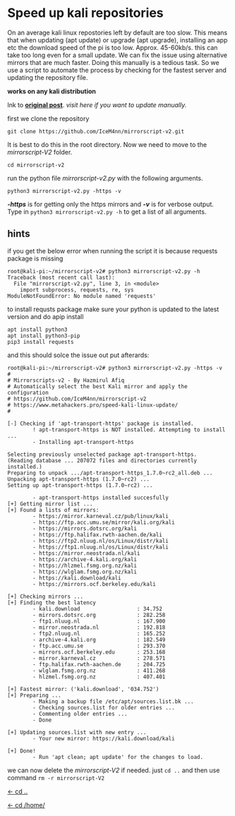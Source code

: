 # Speed up kali repositories

On an average kali linux repostories left by default are too slow. This means that when updating (apt update) or upgrade (apt upgrade), installing an app etc the download speed of the pi is too low. Approx. 45-60kb/s. this can take too long even for a small update. We can fix the issue using alternative mirrors that are much faster. Doing this manually is a tedious task. So we use a script to automate the process by checking for the fastest server and updating the repository file. 

**works on any kali distribution**

lnk to [**original post**](https://www.metahackers.pro/speed-kali-linux-update/). *visit here if you want to update manually.*

first we clone the repository
```
git clone https://github.com/IceM4nn/mirrorscript-v2.git
```
It is best to do this in the root directory. Now we need to move to the *mirrorscript-V2* folder.
```
cd mirrorscript-v2
```
run the python file *mirrorscript-v2.py* with the following arguments.
```
python3 mirrorscript-v2.py -https -v
```
***-https*** is for getting only the https mirrors and ***-v*** is for verbose output. Type in `python3 mirrorscript-v2.py -h` to get a list of all arguments.

## hints
if you get the below error when running the script it is because requests package is missing
```
root@kali-pi:~/mirrorscript-v2# python3 mirrorscript-v2.py -h
Traceback (most recent call last):
  File "mirrorscript-v2.py", line 3, in <module>
    import subprocess, requests, re, sys
ModuleNotFoundError: No module named 'requests'
```
to install requsts package make sure your python is updated to the latest version and do apip install
```
apt install python3
apt install python3-pip
pip3 install requests
```
and this should solce the issue
out put afterards:
```
root@kali-pi:~/mirrorscript-v2# python3 mirrorscript-v2.py -https -v
#
# Mirrorscripts-v2 - By Hazmirul Afiq
# Automatically select the best Kali mirror and apply the configuration
# https://github.com/IceM4nn/mirrorscript-v2
# https://www.metahackers.pro/speed-kali-linux-update/
#

[-] Checking if 'apt-transport-https' package is installed.
        ! apt-transport-https is NOT installed. Attempting to install ...
        - Installing apt-transport-https

Selecting previously unselected package apt-transport-https.
(Reading database ... 207072 files and directories currently installed.)
Preparing to unpack .../apt-transport-https_1.7.0~rc2_all.deb ...
Unpacking apt-transport-https (1.7.0~rc2) ...
Setting up apt-transport-https (1.7.0~rc2) ...

        - apt-transport-https installed succesfully
[+] Getting mirror list ...
[+] Found a lists of mirrors:
        - https://mirror.karneval.cz/pub/linux/kali
        - https://ftp.acc.umu.se/mirror/kali.org/kali
        - https://mirrors.dotsrc.org/kali
        - https://ftp.halifax.rwth-aachen.de/kali
        - https://ftp2.nluug.nl/os/Linux/distr/kali
        - https://ftp1.nluug.nl/os/Linux/distr/kali
        - https://mirror.neostrada.nl/kali
        - https://archive-4.kali.org/kali
        - https://hlzmel.fsmg.org.nz/kali
        - https://wlglam.fsmg.org.nz/kali
        - https://kali.download/kali
        - https://mirrors.ocf.berkeley.edu/kali

[+] Checking mirrors ...
[+] Finding the best latency
        - kali.download                  : 34.752
        - mirrors.dotsrc.org             : 282.258
        - ftp1.nluug.nl                  : 167.900
        - mirror.neostrada.nl            : 192.818
        - ftp2.nluug.nl                  : 165.252
        - archive-4.kali.org             : 182.549
        - ftp.acc.umu.se                 : 293.370
        - mirrors.ocf.berkeley.edu       : 253.168
        - mirror.karneval.cz             : 278.571
        - ftp.halifax.rwth-aachen.de     : 204.725
        - wlglam.fsmg.org.nz             : 411.268
        - hlzmel.fsmg.org.nz             : 407.401

[+] Fastest mirror: ('kali.download', '034.752')
[+] Preparing ...
        - Making a backup file /etc/apt/sources.list.bk ...
        - Checking sources.list for older entries ...
        - Commenting older entries ...
        - Done

[+] Updating sources.list with new entry ...
        - Your new mirror: https://kali.download/kali

[+] Done!
        - Run 'apt clean; apt update' for the changes to load.
```


we can now delete the *mirrorscript-V2* if needed. just `cd ..` and then use command `rm -r mirrorscript-V2`

[<- cd ..](https://kalipiconf.tk/list)

[<- cd /home/](https://kalipiconf.tk/)
